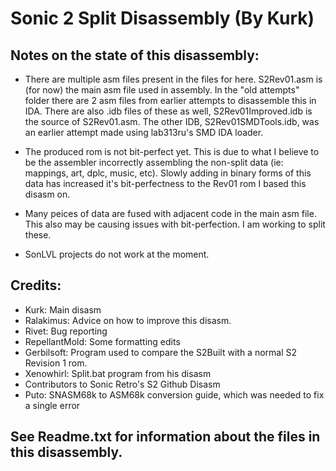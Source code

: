 Sonic 2 Split Disassembly (By Kurk)
=
Notes on the state of this disassembly:
-

* There are multiple asm files present in the files for here. S2Rev01.asm is (for now) the main asm file used in assembly.
In the "old attempts" folder there are 2 asm files from earlier attempts to disassemble this in IDA.
There are also .idb files of these as well, S2Rev01Improved.idb is the source of S2Rev01.asm.
The other IDB, S2Rev01SMDTools.idb, was an earlier attempt made using lab313ru's SMD IDA loader.

* The produced rom is not bit-perfect yet. This is due to what I believe to be the assembler incorrectly assembling the non-split data (ie: mappings, art, dplc, music, etc). Slowly adding in binary forms of this data has increased it's bit-perfectness to the Rev01 rom I based this disasm on.

* Many peices of data are fused with adjacent code in the main asm file. This also may be causing issues with bit-perfection. I am working to split these.

* SonLVL projects do not work at the moment.

Credits:
-
* Kurk: Main disasm
* Ralakimus: Advice on how to improve this disasm.
* Rivet: Bug reporting
* RepellantMold: Some formatting edits
* Gerbilsoft: Program used to compare the S2Built with a normal S2 Revision 1 rom.
* Xenowhirl: Split.bat program from his disasm
* Contributors to Sonic Retro's S2 Github Disasm
* Puto: SNASM68k to ASM68k conversion guide, which was needed to fix a single error

See Readme.txt for information about the files in this disassembly.
-
